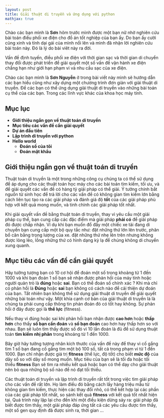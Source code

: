 ```yaml
---
layout: post
title: Giải thuật di truyền và ứng dụng với python
mathjax: true
---
```



Chào các bạn mình là **Sơn** hôm trước mình được một bạn nữ nhờ nghiên cứu bài toán điều phối xe điện cho đồ án tốt nghiệp của bạn ấy. Do bạn ấy cười cũng xinh và tính dại gái của mình nổi lên và mình đã nhận lời nghiên cứu bài toán này. Đó là lý do bài viêt này ra đời.

Vấn đề định tuyến, điều phối xe điện với thời gian sạc và thời gian di chuyển thay đổi được phát triển để giải quyết một số vấn đề vận hành
xe điện chẳng hạn như giới hạn phạm vi và nhu cầu sạc của xe điện.

Chào các bạn mình là **Sơn Nguyễn** ở trong bài viết này mình sẽ hướng dẫn các bạn hiểu cũng như xây dựng một chương trình đơn giản với giải thuật di truyền. Để các bạn có thể ứng dụng giải thuật di truyền vào những bài toán cụ thể của các bạn. 
Trong các lĩnh vực khác của khoa học máy tính.

## Mục lục
+ **Giới thiệu ngắn gọn về thuật toán di truyền**
+ **Mục tiêu các vấn đề cần giải quyết**
+ **Dự án đầu tiên**
+ **Lập trình di truyền với python**
+ **Hello world**
    - **Đoán số của tôi**
    - **Đoán mật khẩu**


## Giới thiệu ngắn gọn về thuật toán di truyền
Thuật toán di truyền là một trong những công cụ chúng ta có thể sử dụng để áp dụng cho các thuật toán học máy cho các bài toán tìm kiếm, tối ưu, và để giải quyết các vấn đề có hàng tỷ giải pháp có thể giải. Ý tưởng chính bắt nguồn từ sinh học để trả lời cho các vấn đề có không gian tìm kiếm lớn bằng cách liên tục tạo ra các giải pháp và đánh giá độ **tốt** của các giải pháp phù hợp với kết quả mong muốn, và tinh chỉnh các giải pháp tốt nhất.

Khi giải quyết vấn đề bằng thuật toán di truyền, thay vì yêu cầu một giải pháp cụ thể, bạn cung cấp các đặc điểm mà giải pháp **phải có** để giải pháp đó được chấp nhận. Ví dụ khi bạn muốn đổ đầy một chiếc xe tải đang di chuyển bạn cung cấp một bộ quy tắc như: đặt những thứ lớn lên trước, phân bổ cân bằng trọng lượng của xe. đặt những thứ nhẹ lên trên nhưng không được lỏng lẻo, lồng những thứ có hình dạng kỳ lạ để chúng không di chuyển xung quanh.


## Mục tiêu các vấn đề cần giải quyết
Hãy tưởng tượng bạn có 10 cơ hội để đoán một số trong khoảng từ 1 đến 1000 và khi bạn đoán 1 số bạn sẽ nhận được phản hồi của máy tính hoặc người quản trò là **đúng** hoặc **sai**. Bạn có thể đoán số chính xác ? Khi mà chỉ có phản hồi là **Đúng** hoặc **sai** bạn không có cách nào để cải thiện dự đoán của bạn. Tất nhiên bạn không thể sử dụng giải thuật di truyền để giải quyết những bài toán như vậy. Một khía cạnh cơ bản của giải thuật di truyền là  là chúng ta phải cung cấp thông tin phán đoán đó có tốt hay không. Sự phản hồi ở đây được gọi là **thể lực** (fitness).


Nếu thay vì đúng hoặc sai khi phản hồi bạn nhận được **cao hơn** hoặc **thấp hơn** cho thấy **số bạn cần đoán** và **số bạn đoán** cao hơn hay thấp hơn so với nhau. Bạn sẽ luôn tìm thấy được số đó vì 10 lần đoán là đủ để sử dụng thuật toán **tìm kiếm nhị phân** trong khoảng từ 1 đến 1000.

Bây giờ hãy tưởng tượng nhân kích thước của vấn đề này để thay vì cố gắng tìm 1 số bạn đang cố gắng tìm một bộ 100 số, tất cả trong phạm vi từ 1 đến 1000. Bạn chỉ nhận được giá trị **fitness** (thể lực, độ tốt) cho biết **mức độ** của dãy số so với dãy số mong muốn. Mục tiêu của bạn sẽ là tối đa hoặc tối thiểu **fitness** Bạn sẽ tìm ra nhiều kết quả hoặc bạn có thể dạy cho giải thuật nên bỏ qua những bộ số nào để nó đạt tối thiểu.

Các thuật toán di truyền và lập trình di truyền rất tốt trong việc tìm giải pháp cho các vấn đề rất lớn. Họ làm điều đó bằng cách lấy hàng triệu mẫu từ không gian tìm kiếm, thực hiện các thay đổi nhỏ, có thể kết hợp lại các phần của các giải pháp tốt nhất, so sánh kết quả **fitness** với kết quả tốt nhất hiện tại. Quá trình này lặp lại cho đến khi một điều kiện dừng sảy ra: giải pháp đã biết được tìm thấy, một giải pháp đáp ứng tất cả các yêu cầu được tìm thấy, một số gen quy định đã được sinh ra, thời gian ...
